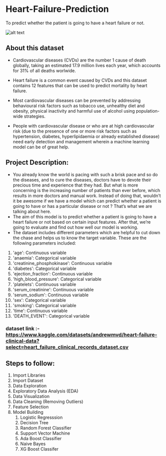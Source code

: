 # Heart-Failure-Prediction

To predict whether the patient is going to have a heart failure or not.

![alt text](https://cdn1.sph.harvard.edu/wp-content/uploads/sites/30/2016/04/CVD_NSHomepageWidget.jpg)

## About this dataset
* Cardiovascular diseases (CVDs) are the number 1 cause of death globally, taking an estimated 17.9 million lives each year, which accounts for 31% of all deaths worlwide.

* Heart failure is a common event caused by CVDs and this dataset contains 12 features that can be used to predict mortality by heart failure.

* Most cardiovascular diseases can be prevented by addressing behavioural risk factors such as tobacco use, unhealthy diet and obesity, physical inactivity and harmful use of alcohol using population-wide strategies.

* People with cardiovascular disease or who are at high cardiovascular risk (due to the presence of one or more risk factors such as hypertension, diabetes, hyperlipidaemia or already established disease) need early detection and management wherein a machine learning model can be of great help.

## Project Description:
* You already know the world is pacing with such a brisk pace and so do the diseases, and to cure the diseases, doctors have to devote their precious time and experience that they had. But what is more concerning is the increasing number of patients than ever before, which results in more doctors and manual work. Instead of doing that, wouldn't it be awesome if we have a model which can predict whether a patient is going to have or has a particular disease or not ? That’s what we are talking about here.
* The aim of this model is to predict whether a patient is going to have a heart failure or not based on certain input features. After that, we’re going to evaluate and find out how well our model is working.
* The dataset includes different parameters which are helpful to cut down the chase and helps us to know the target variable. These are the following parameters included:
1. 'age': Continuous variable
2. 'anaemia': Categorical variable
3. 'creatinine_phosphokinase': Continuous variable
4. 'diabetes': Categorical variable
5. 'ejection_fraction': Continuous variable
6. 'high_blood_pressure': Categorical variable
7. 'platelets': Continuous variable
8. 'serum_creatinine': Continuous variable
9. 'serum_sodium': Continuous variable
10. 'sex': Categorical variable
11. 'smoking': Categorical variable
12. 'time': Continuous variable
13. 'DEATH_EVENT': Categorical variable

### dataset link :- https://www.kaggle.com/datasets/andrewmvd/heart-failure-clinical-data?select=heart_failure_clinical_records_dataset.csv

## Steps to follow:
1. Import Libraries
2. Import Dataset
3. Data Exploration
4. Exploratory Data Analysis (EDA)
5. Data Visualization
6. Data Cleaning (Removing Outliers)
7. Feature Selection
8. Model Building
    1. Logistic Regresssion
    2. Decision Tree
    3. Random Forest Classifier 
    4. Support Vector Machine
    5. Ada Boost Classifier
    6. Naive Bayes
    7. XG Boost Classifer
